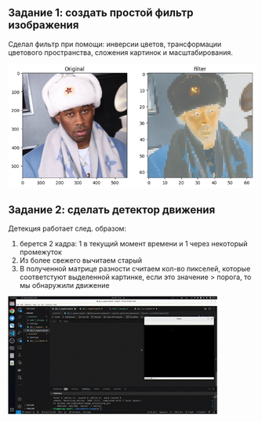 ## Задание 1: создать простой фильтр изображения

Сделал фильтр при помощи: инверсии цветов, трансформации цветового пространства, сложения картинок и масштабирования. 

![](https://github.com/CepbluKot/image_processing/blob/master/practice1/task_1_res.png)


## Задание 2: сделать детектор движения

Детекция работает след. образом: 

1) берется 2 кадра: 1 в текущий момент времени и 1 через некоторый промежуток
2) Из более свежего вычитаем старый
3) В полученной матрице разности считаем кол-во пикселей, которые соответстуют выделенной картинке, если это значение > порога, то мы обнаружили движение

![](https://github.com/CepbluKot/image_processing/blob/master/practice1/tesk_2_res.gif)
